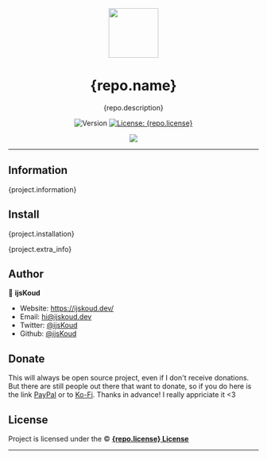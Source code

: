 <div align="center">
    <img src="{project.icon}" width="100px" />
    <h1>{repo.name}</h1>
  
  <p>{repo.description}</p>
  
  <p align="center">
    <img alt="Version" src="https://img.shields.io/badge/version-{project.version}-blue.svg" />
    <a href="/LICENSE" target="_blank">
      <img alt="License: {repo.license}" src="https://img.shields.io/badge/License-{repo.license}-yellow.svg" />
    </a>
  </p>

  <a href="https://discord.gg/46v9tr3Wxp" target="_blank">
    <img src="https://discord.com/api/guilds/743145077206941747/embed.png?style=banner2" />
  </a>
</div>

---

## Information

{project.information}

## Install

{project.installation}

{project.extra_info}

## Author

👤 **ijsKoud**

- Website: https://ijskoud.dev/
- Email: <hi@ijskoud.dev>
- Twitter: [@ijsKoud](https://ijskoud.dev/twitter)
- Github: [@ijsKoud](https://github.com/ijsKoud)

## Donate

This will always be open source project, even if I don't receive donations. But there are still people out there that want to donate, so if you do here is the link [PayPal](https://ijskoud.dev/paypal) or to [Ko-Fi](https://ijskoud.dev/kofi). Thanks in advance! I really appriciate it <3

## License

Project is licensed under the © [**{repo.license} License**](/LICENSE)

---
